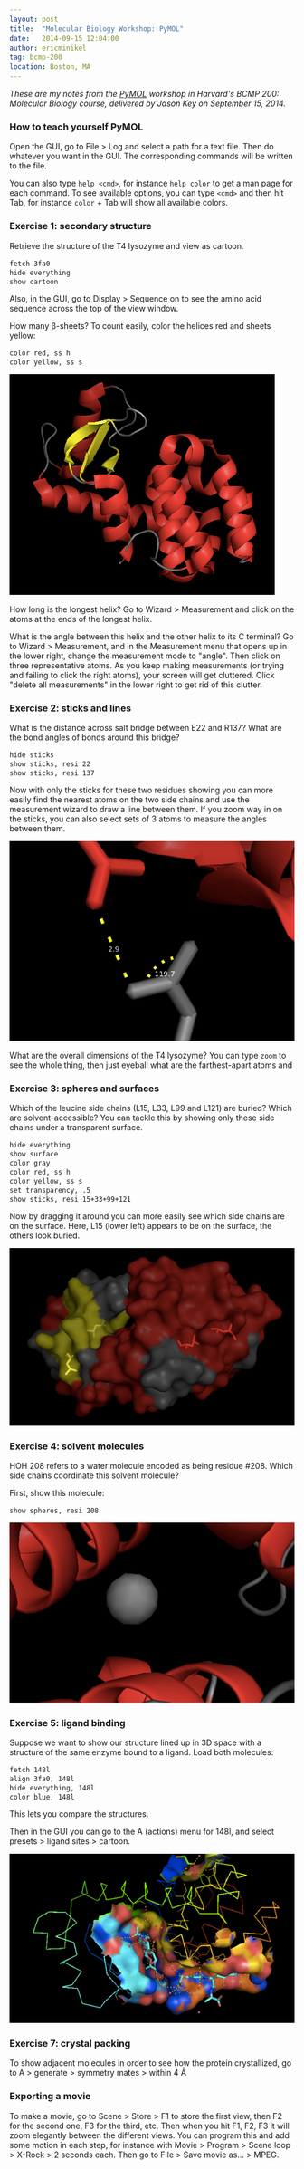```yaml
---
layout: post
title:  "Molecular Biology Workshop: PyMOL"
date:   2014-09-15 12:04:00
author: ericminikel
tag: bcmp-200
location: Boston, MA
---
```


*These are my notes from the [PyMOL](http://www.pymol.org/) workshop in Harvard's BCMP 200: Molecular Biology course, delivered by Jason Key on September 15, 2014.*

### How to teach yourself PyMOL

Open the GUI, go to File > Log and select a path for a text file. Then do whatever you want in the GUI. The corresponding commands will be written to the file.

You can also type `help <cmd>`, for instance `help color` to get a man page for each command. To see available options, you can type `<cmd>` and then hit Tab, for instance `color` + Tab will show all available colors.

### Exercise 1: secondary structure

Retrieve the structure of the T4 lysozyme and view as cartoon.

    fetch 3fa0
    hide everything
    show cartoon

Also, in the GUI, go to Display > Sequence on to see the amino acid sequence across the top of the view window.

How many &beta;-sheets? To count easily, color the helices red and sheets yellow:

    color red, ss h
    color yellow, ss s

![](/media/2014/09/pymol-ex1.png)

How long is the longest helix? Go to Wizard > Measurement and click on the atoms at the ends of the longest helix.

What is the angle between this helix and the other helix to its C terminal? Go to Wizard > Measurement, and in the Measurement menu that opens up in the lower right, change the measurement mode to "angle". Then click on three representative atoms. As you keep making measurements (or trying and failing to click the right atoms), your screen will get cluttered. Click "delete all measurements" in the lower right to get rid of this clutter.

### Exercise 2: sticks and lines

What is the distance across salt bridge between E22 and R137? What are the bond angles of bonds around this bridge?

    hide sticks
    show sticks, resi 22
    show sticks, resi 137

Now with only the sticks for these two residues showing you can more easily find the nearest atoms on the two side chains and use the measurement wizard to draw a line between them. If you zoom way in on the sticks, you can also select sets of 3 atoms to measure the angles between them.

![](/media/2014/09/pymol-ex2.png)

What are the overall dimensions of the T4 lysozyme? You can type `zoom` to see the whole thing, then just eyeball what are the farthest-apart atoms and 

### Exercise 3: spheres and surfaces

Which of the leucine side chains (L15, L33, L99 and L121) are buried? Which are solvent-accessible? You can tackle this by showing only these side chains under a transparent surface.

    hide everything
    show surface
    color gray
    color red, ss h
    color yellow, ss s
    set transparency, .5
    show sticks, resi 15+33+99+121

Now by dragging it around you can more easily see which side chains are on the surface. Here, L15 (lower left) appears to be on the surface, the others look buried.

![](/media/2014/09/pymol-ex3-l15-surface.png)

### Exercise 4: solvent molecules

HOH 208 refers to a water molecule encoded as being residue #208. Which side chains coordinate this solvent molecule?

First, show this molecule:

    show spheres, resi 208

![](/media/2014/09/pymol-ex4.png)

### Exercise 5: ligand binding

Suppose we want to show our structure lined up in 3D space with a structure of the same enzyme bound to a ligand. Load both molecules:

    fetch 148l
    align 3fa0, 148l
    hide everything, 148l
    color blue, 148l

This lets you compare the structures.

Then in the GUI you can go to the A (actions) menu for 148l, and select presets > ligand sites > cartoon.

![](/media/2014/09/pymol-ex5.png)

### Exercise 7: crystal packing

To show adjacent molecules in order to see how the protein crystallized, go to A > generate > symmetry mates > within 4 &Aring;

### Exporting a movie

To make a movie, go to Scene > Store > F1 to store the first view, then F2 for the second one, F3 for the third, etc. Then when you hit F1, F2, F3 it will zoom elegantly between the different views. You can program this and add some motion in each step, for instance with Movie > Program > Scene loop > X-Rock > 2 seconds each. Then go to File > Save movie as... > MPEG.